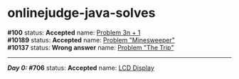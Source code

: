 # onlinejudge-java-solves

<b>#100</b> status: <b>Accepted</b>  name: <a href="https://uva.onlinejudge.org/index.php?option=com_onlinejudge&Itemid=8&page=show_problem&problem=36">Problem 3n + 1</a>
<br>
<b>#10189</b> status: <b>Accepted</b>  name: <a href="https://uva.onlinejudge.org/index.php?option=com_onlinejudge&Itemid=8&page=show_problem&problem=1130">Problem "Minesweeper"</a>
<br>
<b>#10137</b> status: <b>Wrong answer</b>  name: <a href="https://uva.onlinejudge.org/index.php?option=com_onlinejudge&Itemid=8&page=show_problem&problem=1078">Problem "The Trip"</a>
<hr>
<b><i>Day 0: </i></b><b>#706</b> status: <b>Accepted</b>  name: <a href="https://uva.onlinejudge.org/external/7/706.pdf">LCD Display</a>
